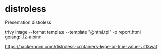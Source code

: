# distroless
Presentation distroless


trivy image --format template --template "@html.tpl" -o report.html golang:1.12-alpine

https://hackernoon.com/distroless-containers-hype-or-true-value-2rfl3wat
